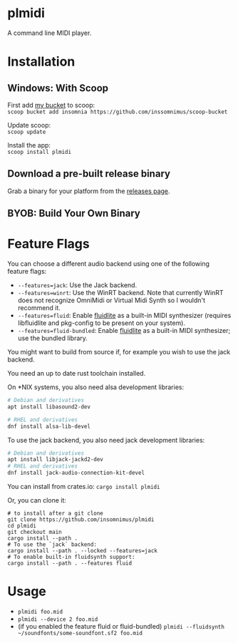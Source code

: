 # plmidi
A command line MIDI player.

# Installation
## Windows: With Scoop
First add [my bucket](https://github.com/insomnimus/scoop-bucket) to scoop:\
`scoop bucket add insomnia https://github.com/inssomnimus/scoop-bucket`

Update scoop:\
`scoop update`

Install the app:\
`scoop install plmidi`

## Download a pre-built release binary
Grab a binary for your platform from the [releases page](https://github.com/insomnimus/plmidi/releases).

## BYOB: Build Your Own Binary
# Feature Flags
You can choose a different audio backend using one of the following feature flags:

- `--features=jack`: Use the Jack backend.
- `--features=winrt`: Use the WinRT backend. Note that currently WinRT does not recognize OmniMidi or Virtual Midi Synth so I wouldn't recommend it.
- `--features=fluid`: Enable [fluidlite](https://github.com/divideconcept/FluidLite) as a built-in MIDI synthesizer (requires libfluidlite and pkg-config to be present on your system).
- `--features=fluid-bundled`: Enable [fluidlite](https://github.com/divideconcept/FluidLite) as a built-in MIDI synthesizer; use the bundled library.

You might want to build from source if, for example you wish to use the jack backend.

You need an up to date rust toolchain installed.

On *NIX systems, you also need alsa development libraries:

```sh
# Debian and derivatives
apt install libasound2-dev

# RHEL and derivatives
dnf install alsa-lib-devel
```

To use the jack backend, you also need jack development libraries:

```sh
# Debian and derivatives
apt install libjack-jackd2-dev
# RHEL and derivatives
dnf install jack-audio-connection-kit-devel
```

You can install from crates.io:
`cargo install plmidi`

Or, you can clone it:

```shell
# to install after a git clone
git clone https://github.com/insomnimus/plmidi
cd plmidi
git checkout main
cargo install --path .
# To use the `jack` backend:
cargo install --path . --locked --features=jack
# To enable built-in fluidsynth support:
cargo install --path . --features fluid
```

# Usage
- `plmidi foo.mid`
- `plmidi --device 2 foo.mid`
- (if you enabled the feature fluid or fluid-bundled) `plmidi --fluidsynth ~/soundfonts/some-soundfont.sf2 foo.mid`
